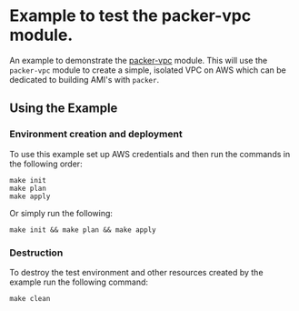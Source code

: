 # Example to test the packer-vpc module.

An example to demonstrate the [packer-vpc](https://github.com/fpco/terraform-aws-foundation/tree/master/modules/packer-vpc) module.
This will use the `packer-vpc` module to create a simple, isolated VPC on AWS which can be dedicated to building AMI's with `packer`.


## Using the Example

### Environment creation and deployment

To use this example set up AWS credentials and then run the commands in the 
following order:

```
make init
make plan
make apply
```

Or simply run the following:

```
make init && make plan && make apply
```

### Destruction

To destroy the test environment and other resources created by the example run the following command:

```
make clean
```

